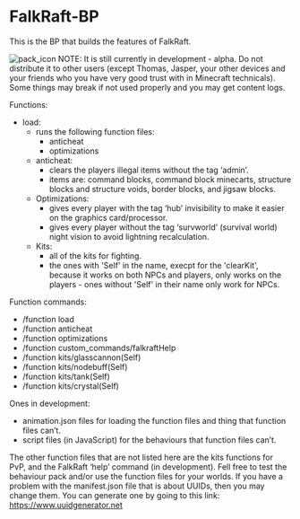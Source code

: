 # FalkRaft-BP
This is the BP that builds the features of FalkRaft.



![pack_icon](https://github.com/FalkRaft/FalkRaft-BP/assets/164064272/cc43b25d-68f3-4b5b-8af9-dc6f0fbbf5c3)
NOTE: It is still currently in development - alpha. Do not distribute it to other users (except Thomas, Jasper, your other devices and your friends who you have very good trust with in Minecraft technicals). Some things may break if not used properly and you may get content logs.

Functions:
- load:
	- runs the following function files:
		- anticheat
		- optimizations
	- anticheat:
		- clears the players illegal items without the tag ‘admin’.
		- items are: command blocks, command block minecarts, 	structure blocks and structure voids, border blocks, and jigsaw 	blocks.
	- Optimizations:
		- gives every player with the tag ‘hub’ invisibility to make it easier 	on the graphics card/processor.
		- gives every player without the tag ‘survworld’ (survival world) 	night vision to avoid lightning recalculation.
	- Kits:
  		- all of the kits for fighting.
  		- the ones with 'Self' in the name, execpt for the 'clearKit', because it works on both NPCs and players, only works on the players - ones without 'Self' 		in their name only work for NPCs.

Function commands:
- /function load
- /function anticheat
- /function optimizations
- /function custom_commands/falkraftHelp
- /function kits/glasscannon(Self)
- /function kits/nodebuff(Self)
- /function kits/tank(Self)
- /function kits/crystal(Self)

Ones in development:
- animation.json files for loading the function files and thing that function files can’t.
- script files (in JavaScript) for the behaviours that function files can’t.


The other function files that are not listed here are the kits functions for PvP, and the FalkRaft ‘help’ command (in development).
Fell free to test the behaviour pack and/or use the function files for your worlds.
If you have a problem with the manifest.json file that is about UUIDs, then you may change them. You can generate one by going to this link: https://www.uuidgenerator.net
